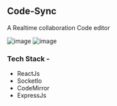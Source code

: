 ## Code-Sync
<p>A Realtime collaboration Code editor</p>
 
![image](https://user-images.githubusercontent.com/78805153/194740808-026f8a6d-3ed9-48ed-b41b-211f0115ce60.png)
![image](https://user-images.githubusercontent.com/78805153/227757217-46f671db-75cf-4e3e-82a7-376cb1c847ee.png)

### Tech Stack - 
- ReactJs
- SocketIo
- CodeMirror
- ExpressJs
